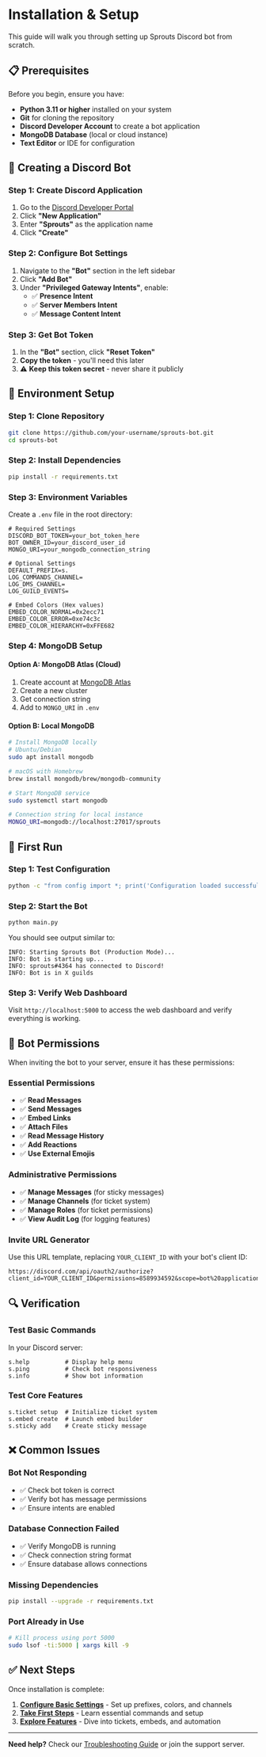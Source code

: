 # Installation & Setup

This guide will walk you through setting up Sprouts Discord bot from scratch.

## 📋 Prerequisites

Before you begin, ensure you have:

- **Python 3.11 or higher** installed on your system
- **Git** for cloning the repository
- **Discord Developer Account** to create a bot application
- **MongoDB Database** (local or cloud instance)
- **Text Editor** or IDE for configuration

## 🤖 Creating a Discord Bot

### Step 1: Create Discord Application

1. Go to the [Discord Developer Portal](https://discord.com/developers/applications)
2. Click **"New Application"**
3. Enter **"Sprouts"** as the application name
4. Click **"Create"**

### Step 2: Configure Bot Settings

1. Navigate to the **"Bot"** section in the left sidebar
2. Click **"Add Bot"**
3. Under **"Privileged Gateway Intents"**, enable:
   - ✅ **Presence Intent**
   - ✅ **Server Members Intent** 
   - ✅ **Message Content Intent**

### Step 3: Get Bot Token

1. In the **"Bot"** section, click **"Reset Token"**
2. **Copy the token** - you'll need this later
3. ⚠️ **Keep this token secret** - never share it publicly

## 🔧 Environment Setup

### Step 1: Clone Repository

```bash
git clone https://github.com/your-username/sprouts-bot.git
cd sprouts-bot
```

### Step 2: Install Dependencies

```bash
pip install -r requirements.txt
```

### Step 3: Environment Variables

Create a `.env` file in the root directory:

```env
# Required Settings
DISCORD_BOT_TOKEN=your_bot_token_here
BOT_OWNER_ID=your_discord_user_id
MONGO_URI=your_mongodb_connection_string

# Optional Settings
DEFAULT_PREFIX=s.
LOG_COMMANDS_CHANNEL=
LOG_DMS_CHANNEL=
LOG_GUILD_EVENTS=

# Embed Colors (Hex values)
EMBED_COLOR_NORMAL=0x2ecc71
EMBED_COLOR_ERROR=0xe74c3c
EMBED_COLOR_HIERARCHY=0xFFE682
```

### Step 4: MongoDB Setup

#### Option A: MongoDB Atlas (Cloud)
1. Create account at [MongoDB Atlas](https://www.mongodb.com/atlas)
2. Create a new cluster
3. Get connection string
4. Add to `MONGO_URI` in `.env`

#### Option B: Local MongoDB
```bash
# Install MongoDB locally
# Ubuntu/Debian
sudo apt install mongodb

# macOS with Homebrew
brew install mongodb/brew/mongodb-community

# Start MongoDB service
sudo systemctl start mongodb

# Connection string for local instance
MONGO_URI=mongodb://localhost:27017/sprouts
```

## 🚀 First Run

### Step 1: Test Configuration

```bash
python -c "from config import *; print('Configuration loaded successfully!')"
```

### Step 2: Start the Bot

```bash
python main.py
```

You should see output similar to:
```
INFO: Starting Sprouts Bot (Production Mode)...
INFO: Bot is starting up...
INFO: sprouts#4364 has connected to Discord!
INFO: Bot is in X guilds
```

### Step 3: Verify Web Dashboard

Visit `http://localhost:5000` to access the web dashboard and verify everything is working.

## 📝 Bot Permissions

When inviting the bot to your server, ensure it has these permissions:

### Essential Permissions
- ✅ **Read Messages**
- ✅ **Send Messages** 
- ✅ **Embed Links**
- ✅ **Attach Files**
- ✅ **Read Message History**
- ✅ **Add Reactions**
- ✅ **Use External Emojis**

### Administrative Permissions
- ✅ **Manage Messages** (for sticky messages)
- ✅ **Manage Channels** (for ticket system)
- ✅ **Manage Roles** (for ticket permissions)
- ✅ **View Audit Log** (for logging features)

### Invite URL Generator

Use this URL template, replacing `YOUR_CLIENT_ID` with your bot's client ID:

```
https://discord.com/api/oauth2/authorize?client_id=YOUR_CLIENT_ID&permissions=8589934592&scope=bot%20applications.commands
```

## 🔍 Verification

### Test Basic Commands

In your Discord server:

```
s.help          # Display help menu
s.ping          # Check bot responsiveness  
s.info          # Show bot information
```

### Test Core Features

```
s.ticket setup  # Initialize ticket system
s.embed create  # Launch embed builder
s.sticky add    # Create sticky message
```

## ❌ Common Issues

### Bot Not Responding
- ✅ Check bot token is correct
- ✅ Verify bot has message permissions
- ✅ Ensure intents are enabled

### Database Connection Failed
- ✅ Verify MongoDB is running
- ✅ Check connection string format
- ✅ Ensure database allows connections

### Missing Dependencies
```bash
pip install --upgrade -r requirements.txt
```

### Port Already in Use
```bash
# Kill process using port 5000
sudo lsof -ti:5000 | xargs kill -9
```

## ✅ Next Steps

Once installation is complete:

1. **[Configure Basic Settings](configuration.md)** - Set up prefixes, colors, and channels
2. **[Take First Steps](first-steps.md)** - Learn essential commands and setup
3. **[Explore Features](../features/)** - Dive into tickets, embeds, and automation

---

**Need help?** Check our [Troubleshooting Guide](../support/troubleshooting.md) or join the support server.